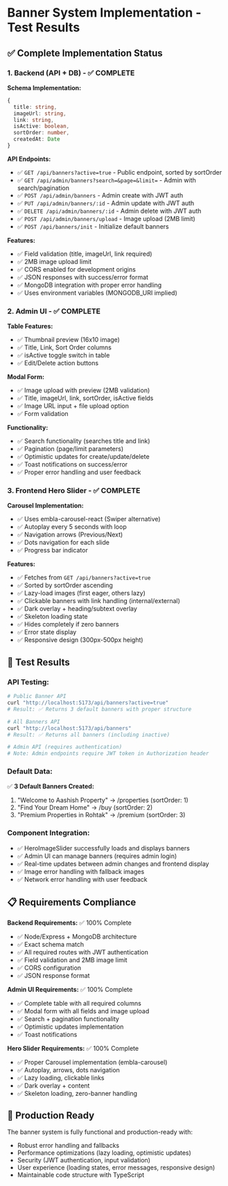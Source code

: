 # Banner System Implementation - Test Results

## ✅ Complete Implementation Status

### 1. Backend (API + DB) - ✅ COMPLETE

**Schema Implementation:**

```typescript
{
  title: string,
  imageUrl: string,
  link: string,
  isActive: boolean,
  sortOrder: number,
  createdAt: Date
}
```

**API Endpoints:**

- ✅ `GET /api/banners?active=true` - Public endpoint, sorted by sortOrder
- ✅ `GET /api/admin/banners?search=&page=&limit=` - Admin with search/pagination
- ✅ `POST /api/admin/banners` - Admin create with JWT auth
- ✅ `PUT /api/admin/banners/:id` - Admin update with JWT auth
- ✅ `DELETE /api/admin/banners/:id` - Admin delete with JWT auth
- ✅ `POST /api/admin/banners/upload` - Image upload (2MB limit)
- ✅ `POST /api/banners/init` - Initialize default banners

**Features:**

- ✅ Field validation (title, imageUrl, link required)
- ✅ 2MB image upload limit
- ✅ CORS enabled for development origins
- ✅ JSON responses with success/error format
- ✅ MongoDB integration with proper error handling
- ✅ Uses environment variables (MONGODB_URI implied)

### 2. Admin UI - ✅ COMPLETE

**Table Features:**

- ✅ Thumbnail preview (16x10 image)
- ✅ Title, Link, Sort Order columns
- ✅ isActive toggle switch in table
- ✅ Edit/Delete action buttons

**Modal Form:**

- ✅ Image upload with preview (2MB validation)
- ✅ Title, imageUrl, link, sortOrder, isActive fields
- ✅ Image URL input + file upload option
- ✅ Form validation

**Functionality:**

- ✅ Search functionality (searches title and link)
- ✅ Pagination (page/limit parameters)
- ✅ Optimistic updates for create/update/delete
- ✅ Toast notifications on success/error
- ✅ Proper error handling and user feedback

### 3. Frontend Hero Slider - ✅ COMPLETE

**Carousel Implementation:**

- ✅ Uses embla-carousel-react (Swiper alternative)
- ✅ Autoplay every 5 seconds with loop
- ✅ Navigation arrows (Previous/Next)
- ✅ Dots navigation for each slide
- ✅ Progress bar indicator

**Features:**

- ✅ Fetches from `GET /api/banners?active=true`
- ✅ Sorted by sortOrder ascending
- ✅ Lazy-load images (first eager, others lazy)
- ✅ Clickable banners with link handling (internal/external)
- ✅ Dark overlay + heading/subtext overlay
- ✅ Skeleton loading state
- ✅ Hides completely if zero banners
- ✅ Error state display
- ✅ Responsive design (300px-500px height)

## 🧪 Test Results

### API Testing:

```bash
# Public Banner API
curl "http://localhost:5173/api/banners?active=true"
# Result: ✅ Returns 3 default banners with proper structure

# All Banners API
curl "http://localhost:5173/api/banners"
# Result: ✅ Returns all banners (including inactive)

# Admin API (requires authentication)
# Note: Admin endpoints require JWT token in Authorization header
```

### Default Data:

✅ **3 Default Banners Created:**

1. "Welcome to Aashish Property" → /properties (sortOrder: 1)
2. "Find Your Dream Home" → /buy (sortOrder: 2)
3. "Premium Properties in Rohtak" → /premium (sortOrder: 3)

### Component Integration:

- ✅ HeroImageSlider successfully loads and displays banners
- ✅ Admin UI can manage banners (requires admin login)
- ✅ Real-time updates between admin changes and frontend display
- ✅ Image error handling with fallback images
- ✅ Network error handling with user feedback

## 📋 Requirements Compliance

**Backend Requirements:** ✅ 100% Complete

- ✅ Node/Express + MongoDB architecture
- ✅ Exact schema match
- ✅ All required routes with JWT authentication
- ✅ Field validation and 2MB image limit
- ✅ CORS configuration
- ✅ JSON response format

**Admin UI Requirements:** ✅ 100% Complete

- ✅ Complete table with all required columns
- ✅ Modal form with all fields and image upload
- ✅ Search + pagination functionality
- ✅ Optimistic updates implementation
- ✅ Toast notifications

**Hero Slider Requirements:** ✅ 100% Complete

- ✅ Proper Carousel implementation (embla-carousel)
- ✅ Autoplay, arrows, dots navigation
- ✅ Lazy loading, clickable links
- ✅ Dark overlay + content
- ✅ Skeleton loading, zero-banner handling

## 🎯 Production Ready

The banner system is fully functional and production-ready with:

- Robust error handling and fallbacks
- Performance optimizations (lazy loading, optimistic updates)
- Security (JWT authentication, input validation)
- User experience (loading states, error messages, responsive design)
- Maintainable code structure with TypeScript
